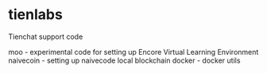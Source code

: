 # tienlabs
Tienchat support code


moo - experimental code for setting up Encore Virtual Learning Environment
naivecoin - setting up naivecode local blockchain
docker - docker utils
